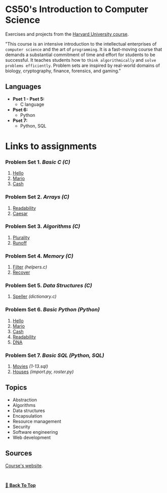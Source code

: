 # CS50's Introduction to Computer Science

Exercises and projects from the [Harvard University course](https://cs50.harvard.edu/x/2020/).
<br/> 
  
"This course is an intensive introduction to the intellectual enterprises of `computer science` and the art of `programming`. It is a fast-moving course that demands a substantial commitment of time and effort for students to be successful. It teaches students how to `think algorithmically` and `solve problems efficiently`. Problem sets are inspired by real-world domains of biology, cryptography, finance, forensics, and gaming."

## Languages

* **Pset 1 - Pset 5:**
    * C language
* **Pset 6:** 
    * Python
* **Pset 7:**
    * Python, SQL
    
# Links to assignments 

### Problem Set 1. *Basic C (C)*
1. [Hello](https://cs50.harvard.edu/x/2020/psets/1/hello/)
2. [Mario](https://cs50.harvard.edu/x/2020/psets/1/mario/more/)
3. [Cash](https://cs50.harvard.edu/x/2020/psets/1/cash/)

### Problem Set 2. *Arrays (C)*
1. [Readability](https://cs50.harvard.edu/x/2020/psets/2/readability)
2. [Caesar](https://cs50.harvard.edu/x/2020/psets/2/caesar)

### Problem Set 3. *Algorithms (C)*
1. [Plurality](https://cs50.harvard.edu/x/2020/psets/3/plurality)
2. [Runoff](https://cs50.harvard.edu/x/2020/psets/3/runoff)

### Problem Set 4. *Memory (C)* 
1. [Filter](https://cs50.harvard.edu/x/2020/psets/4/filter/less) *(helpers.c)*
2. [Recover](https://cs50.harvard.edu/x/2020/psets/4/recover)

### Problem Set 5. *Data Structures (C)*
1. [Speller](https://cs50.harvard.edu/x/2020/psets/5/speller) *(dictionary.c)*

### Problem Set 6. *Basic Python (Python)*
1. [Hello](https://cs50.harvard.edu/x/2020/psets/6/hello)
2. [Mario](https://cs50.harvard.edu/x/2020/psets/6/mario/more)
3. [Cash](https://cs50.harvard.edu/x/2020/psets/6/cash)
4. [Readability](https://cs50.harvard.edu/x/2020/psets/6/readability)
5. [DNA](https://cs50.harvard.edu/x/2020/psets/6/dna)

### Problem Set 7. *Basic SQL (Python, SQL)*
1. [Movies](https://cs50.harvard.edu/x/2020/psets/7/movies/) *(1-13.sql)*
2. [Houses](https://cs50.harvard.edu/x/2020/psets/7/houses/) *(import.py, roster.py)*

## Topics

* Abstraction
* Algorithms
* Data structures
* Encapsulation
* Resource management
* Security
* Software engineering
* Web development

## Sources
[Course's website](https://cs50.harvard.edu/x/2020/).

<br/>

[:arrow_up_small: **Back To Top**](#top)